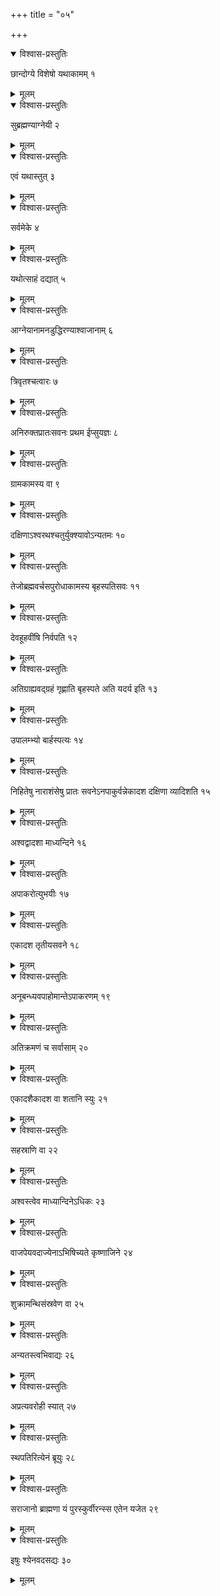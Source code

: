 +++
title = "०५"

+++


<details open><summary>विश्वास-प्रस्तुतिः</summary>

छान्दोग्ये विशेषो यथाकामम् १
</details>

<details><summary>मूलम्</summary>

छान्दोग्ये विशेषो यथाकामम् १
</details>


<details open><summary>विश्वास-प्रस्तुतिः</summary>

सुब्रह्मण्याग्नेयी २
</details>

<details><summary>मूलम्</summary>

सुब्रह्मण्याग्नेयी २
</details>


<details open><summary>विश्वास-प्रस्तुतिः</summary>

एवं यथास्तुत् ३
</details>

<details><summary>मूलम्</summary>

एवं यथास्तुत् ३
</details>


<details open><summary>विश्वास-प्रस्तुतिः</summary>

सर्वमेके ४
</details>

<details><summary>मूलम्</summary>

सर्वमेके ४
</details>


<details open><summary>विश्वास-प्रस्तुतिः</summary>

यथोत्साहं दद्यात् ५
</details>

<details><summary>मूलम्</summary>

यथोत्साहं दद्यात् ५
</details>


<details open><summary>विश्वास-प्रस्तुतिः</summary>

आग्नेयानामनडुद्धिरण्याश्वाजानाम् ६
</details>

<details><summary>मूलम्</summary>

आग्नेयानामनडुद्धिरण्याश्वाजानाम् ६
</details>


<details open><summary>विश्वास-प्रस्तुतिः</summary>

 त्रिवृतश्चत्वारः ७
</details>

<details><summary>मूलम्</summary>

 त्रिवृतश्चत्वारः ७
</details>


<details open><summary>विश्वास-प्रस्तुतिः</summary>

अनिरुक्तप्रातःसवनः प्रथम ईप्सुयज्ञः ८
</details>

<details><summary>मूलम्</summary>

अनिरुक्तप्रातःसवनः प्रथम ईप्सुयज्ञः ८
</details>


<details open><summary>विश्वास-प्रस्तुतिः</summary>

ग्रामकामस्य वा ९
</details>

<details><summary>मूलम्</summary>

ग्रामकामस्य वा ९
</details>


<details open><summary>विश्वास-प्रस्तुतिः</summary>

दक्षिणाऽश्वरथश्चतुर्युक्श्यावोऽन्यतमः १०
</details>

<details><summary>मूलम्</summary>

दक्षिणाऽश्वरथश्चतुर्युक्श्यावोऽन्यतमः १०
</details>


<details open><summary>विश्वास-प्रस्तुतिः</summary>

तेजोब्रह्मवर्चसपुरोधाकामस्य बृहस्पतिसवः ११
</details>

<details><summary>मूलम्</summary>

तेजोब्रह्मवर्चसपुरोधाकामस्य बृहस्पतिसवः ११
</details>


<details open><summary>विश्वास-प्रस्तुतिः</summary>

देवहूहवींषि निर्वपति १२
</details>

<details><summary>मूलम्</summary>

देवहूहवींषि निर्वपति १२
</details>


<details open><summary>विश्वास-प्रस्तुतिः</summary>

अतिग्राह्यवद्ग्रहं गृह्णाति बृहस्पते अति यदर्य इति १३
</details>

<details><summary>मूलम्</summary>

अतिग्राह्यवद्ग्रहं गृह्णाति बृहस्पते अति यदर्य इति १३
</details>


<details open><summary>विश्वास-प्रस्तुतिः</summary>

उपालम्भ्यो बार्हस्पत्यः १४
</details>

<details><summary>मूलम्</summary>

उपालम्भ्यो बार्हस्पत्यः १४
</details>


<details open><summary>विश्वास-प्रस्तुतिः</summary>

निहितेषु नाराशंसेषु प्रातः सवनेऽनपाकुर्वन्नेकादश दक्षिणा व्यादिशति १५
</details>

<details><summary>मूलम्</summary>

निहितेषु नाराशंसेषु प्रातः सवनेऽनपाकुर्वन्नेकादश दक्षिणा व्यादिशति १५
</details>


<details open><summary>विश्वास-प्रस्तुतिः</summary>

अश्वद्वादशा माध्यन्दिने १६
</details>

<details><summary>मूलम्</summary>

अश्वद्वादशा माध्यन्दिने १६
</details>


<details open><summary>विश्वास-प्रस्तुतिः</summary>

अपाकरोत्युभयीः १७
</details>

<details><summary>मूलम्</summary>

अपाकरोत्युभयीः १७
</details>


<details open><summary>विश्वास-प्रस्तुतिः</summary>

एकादश तृतीयसवने १८
</details>

<details><summary>मूलम्</summary>

एकादश तृतीयसवने १८
</details>


<details open><summary>विश्वास-प्रस्तुतिः</summary>

अनूबन्ध्यवपाहोमान्तेऽपाकरणम् १९
</details>

<details><summary>मूलम्</summary>

अनूबन्ध्यवपाहोमान्तेऽपाकरणम् १९
</details>


<details open><summary>विश्वास-प्रस्तुतिः</summary>

अतिक्रमणं च सर्वासाम् २०
</details>

<details><summary>मूलम्</summary>

अतिक्रमणं च सर्वासाम् २०
</details>


<details open><summary>विश्वास-प्रस्तुतिः</summary>

एकादशैकादश वा शतानि स्युः २१
</details>

<details><summary>मूलम्</summary>

एकादशैकादश वा शतानि स्युः २१
</details>


<details open><summary>विश्वास-प्रस्तुतिः</summary>

सहस्राणि वा २२
</details>

<details><summary>मूलम्</summary>

सहस्राणि वा २२
</details>


<details open><summary>विश्वास-प्रस्तुतिः</summary>

अश्वस्त्वेव माध्यान्दिनेऽधिकः २३
</details>

<details><summary>मूलम्</summary>

अश्वस्त्वेव माध्यान्दिनेऽधिकः २३
</details>


<details open><summary>विश्वास-प्रस्तुतिः</summary>

वाजपेयवदाज्येनाऽभिषिच्यते कृष्णाजिने २४
</details>

<details><summary>मूलम्</summary>

वाजपेयवदाज्येनाऽभिषिच्यते कृष्णाजिने २४
</details>


<details open><summary>विश्वास-प्रस्तुतिः</summary>

शुक्रामन्थिसंस्रवेण वा २५
</details>

<details><summary>मूलम्</summary>

शुक्रामन्थिसंस्रवेण वा २५
</details>


<details open><summary>विश्वास-प्रस्तुतिः</summary>

अन्यतस्त्वभिवाद्यः २६
</details>

<details><summary>मूलम्</summary>

अन्यतस्त्वभिवाद्यः २६
</details>


<details open><summary>विश्वास-प्रस्तुतिः</summary>

अप्रत्यवरोही स्यात् २७
</details>

<details><summary>मूलम्</summary>

अप्रत्यवरोही स्यात् २७
</details>


<details open><summary>विश्वास-प्रस्तुतिः</summary>

स्थपतिरित्येनं ब्रूयुः २८
</details>

<details><summary>मूलम्</summary>

स्थपतिरित्येनं ब्रूयुः २८
</details>


<details open><summary>विश्वास-प्रस्तुतिः</summary>

सराजानो ब्राह्मणा यं पुरस्कुर्वीरन्स्स एतेन यजेत २९
</details>

<details><summary>मूलम्</summary>

सराजानो ब्राह्मणा यं पुरस्कुर्वीरन्स्स एतेन यजेत २९
</details>


<details open><summary>विश्वास-प्रस्तुतिः</summary>

इषुः श्येनवदसद्यः ३०
</details>

<details><summary>मूलम्</summary>

इषुः श्येनवदसद्यः ३०
</details>
